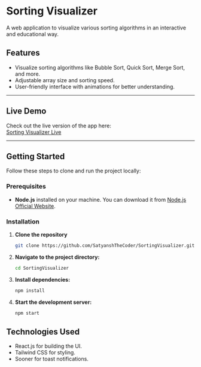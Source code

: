 # Sorting Visualizer

A web application to visualize various sorting algorithms in an interactive and educational way.

## **Features**
- Visualize sorting algorithms like Bubble Sort, Quick Sort, Merge Sort, and more.
- Adjustable array size and sorting speed.
- User-friendly interface with animations for better understanding.

---

## **Live Demo**
Check out the live version of the app here:  
[Sorting Visualizer Live](https://sorting-visualizer-nu-seven.vercel.app/bubble)

---

## **Getting Started**

Follow these steps to clone and run the project locally:

### **Prerequisites**
- **Node.js** installed on your machine. You can download it from [Node.js Official Website](https://nodejs.org).

### **Installation**

1. **Clone the repository**
   ```bash
   git clone https://github.com/SatyanshTheCoder/SortingVisualizer.git
   
2. **Navigate to the project directory:**
   ```bash
   cd SortingVisualizer
   
3. **Install dependencies:**
   ```bash
   npm install
   
4. **Start the development server:**
   ```bash
   npm start
   
## **Technologies Used**
- React.js for building the UI.
- Tailwind CSS for styling.
- Sooner for toast notifications.

